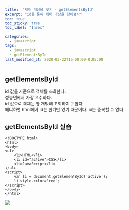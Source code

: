 ```yaml
---
title:  "제어 대상을 찾기 - getElementsById"
excerpt: "id을 통해 제어 대상을 찾아보자"
toc: true
toc_sticky: true
toc_label: "Index"

categories:
  - javascript
tags:
  - javascript
  - getElementsById
last_modified_at: 2020-03-22T15:00:00-0:05:00
---
```


## getElementsById
id 값을 기준으로 객체를 조회한다. <br/>
성능면에서 가장 우수하다.<br/>
id 값으로 객체는 한 개밖에 조회하지 못한다.<br/>
왜냐하면 html에서 id는 한개만 있기 때문이다. id는 중복할 수 없다.<br/>

## getElementsById 실습

```
<!DOCTYPE html>
<html>
<body>
<ul>
    <li>HTML</li>
    <li id="active">CSS</li>
    <li>JavaScript</li>
</ul>
<script>
    var li = document.getElementById('active');
    li.style.color='red';
</script>
</body>
</html>
```

![](https://kimmy100b.github.io/assets/images/javascript/getElement/className/01-01.jpg)